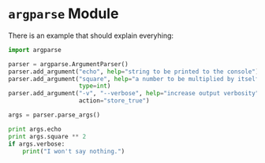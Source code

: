 # `argparse` Module

There is an example that should explain everyhing:

```python
import argparse

parser = argparse.ArgumentParser()
parser.add_argument("echo", help="string to be printed to the console")
parser.add_argument("square", help="a number to be multiplied by itself",
                    type=int)
parser.add_argument("-v", "--verbose", help="increase output verbosity",
                    action="store_true")

args = parser.parse_args()

print args.echo
print args.square ** 2
if args.verbose:
    print("I won't say nothing.")
```

